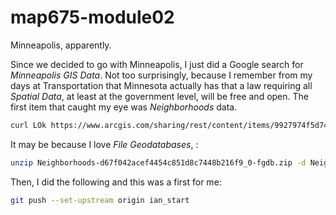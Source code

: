 # map675-module02
Minneapolis, apparently.

Since we decided to go with Minneapolis, I just did a Google search for _Minneapolis GIS Data_.  Not too surprisingly, because I remember from my days at Transportation that Minnesota actually has that a law requiring all *Spatial Data*, at least at the government level, will be free and open.  The first item that caught my eye was _Neighborhoods_ data. 

```bash
curl LOk https://www.arcgis.com/sharing/rest/content/items/9927974f5d7443549b34abaa11810ed5/data
```
It may be because I love _File Geodatabases_, :
```bash
unzip Neighborhoods-d67f042acef4454c851d8c7448b216f9_0-fgdb.zip -d Neighborhoods
```

Then, I did the following and this was a first for me: 
```bash
git push --set-upstream origin ian_start
```


